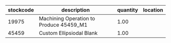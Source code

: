 |stockcode|description|quantity|location|
|---------|-----------|--------|--------|
|19975|Machining Operation to Produce 45459_M1|1.00||
|45459|Custom Ellipsiodal Blank|1.00||
